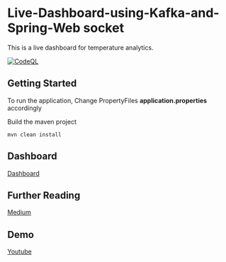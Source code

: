 # Live-Dashboard-using-Kafka-and-Spring-Web socket
This is a live dashboard for temperature analytics.

[![CodeQL](https://github.com/appuv/Live-Dashboard-using-Kafka-and-Spring-Websocket/actions/workflows/codeql-analysis.yml/badge.svg)](https://github.com/appuv/Live-Dashboard-using-Kafka-and-Spring-Websocket/actions/workflows/codeql-analysis.yml)
## Getting Started
To run the application,
Change PropertyFiles **application.properties** accordingly

Build the maven project

```
mvn clean install  
```

## Dashboard
[Dashboard](http://localhost:5656/home)

## Further Reading
[Medium](https://medium.com/@masterappu/realtime-temperature-analytics-using-kafka-b1db9d91b870)

## Demo
[Youtube](https://youtu.be/Cj3BeA4bV1c)